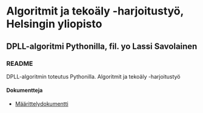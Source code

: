 # Algoritmit ja tekoäly -harjoitustyö, Helsingin yliopisto

## DPLL-algoritmi Pythonilla, fil. yo Lassi Savolainen

### README

DPLL-algoritmin toteutus Pythonilla. Algoritmit ja tekoäly -harjoitustyö

#### Dokumentteja

 - [Määrittelydokumentti](https://github.com/lassisav/dpll-labra/blob/main/dokumentaatio/maarittelydokumentti.md)